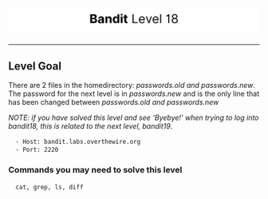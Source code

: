 # ![Bandit Level 18](https://github.com/YunusEmreAlps/Scenarios/blob/master/CTF/ctf-bandit/Bandit%20Assets/Bandit18.png?raw=true)

---

## Level Goal

There are 2 files in the homedirectory: *passwords.old and passwords.new*. The password for the next level is in *passwords.new* and is the only line that has been changed between *passwords.old and passwords.new*

*NOTE: if you have solved this level and see ‘Byebye!’ when trying to log into bandit18, this is related to the next level, bandit19*.

``` {.sh}
  - Host: bandit.labs.overthewire.org
  - Port: 2220
```

### Commands you may need to solve this level

``` {.sh}
  cat, grep, ls, diff
```
